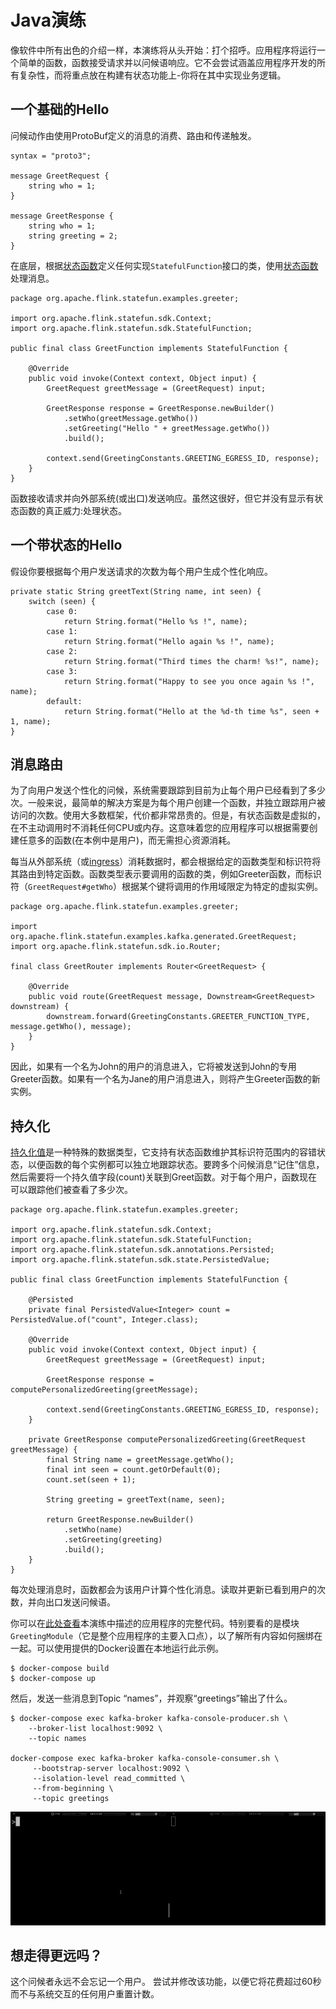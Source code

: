 # Java演练

像软件中所有出色的介绍一样，本演练将从头开始：打个招呼。应用程序将运行一个简单的函数，函数接受请求并以问候语响应。它不会尝试涵盖应用程序开发的所有复杂性，而将重点放在构建有状态功能上-你将在其中实现业务逻辑。

## 一个基础的Hello

问候动作由使用ProtoBuf定义的消息的消费、路由和传递触发。

```text
syntax = "proto3";

message GreetRequest {
    string who = 1;
}

message GreetResponse {
    string who = 1;
    string greeting = 2;
}
```

 在底层，根据[状态函数](https://ci.apache.org/projects/flink/flink-statefun-docs-release-2.0/sdk/java.html)定义任何实现`StatefulFunction`接口的类，使用[状态函数](https://ci.apache.org/projects/flink/flink-statefun-docs-release-2.0/sdk/java.html)处理消息。

```text
package org.apache.flink.statefun.examples.greeter;

import org.apache.flink.statefun.sdk.Context;
import org.apache.flink.statefun.sdk.StatefulFunction;

public final class GreetFunction implements StatefulFunction {

    @Override
    public void invoke(Context context, Object input) {
        GreetRequest greetMessage = (GreetRequest) input;

        GreetResponse response = GreetResponse.newBuilder()
            .setWho(greetMessage.getWho())
            .setGreeting("Hello " + greetMessage.getWho())
            .build();

        context.send(GreetingConstants.GREETING_EGRESS_ID, response);
    }
}
```

函数接收请求并向外部系统\(或出口\)发送响应。虽然这很好，但它并没有显示有状态函数的真正威力:处理状态。

## 一个带状态的Hello

假设你要根据每个用户发送请求的次数为每个用户生成个性化响应。

```text
private static String greetText(String name, int seen) {
    switch (seen) {
        case 0:
            return String.format("Hello %s !", name);
        case 1:
            return String.format("Hello again %s !", name);
        case 2:
            return String.format("Third times the charm! %s!", name);
        case 3:
            return String.format("Happy to see you once again %s !", name);
        default:
            return String.format("Hello at the %d-th time %s", seen + 1, name);
}
```

## 消息路由

为了向用户发送个性化的问候，系统需要跟踪到目前为止每个用户已经看到了多少次。一般来说，最简单的解决方案是为每个用户创建一个函数，并独立跟踪用户被访问的次数。使用大多数框架，代价都非常昂贵的。但是，有状态函数是虚拟的，在不主动调用时不消耗任何CPU或内存。这意味着您的应用程序可以根据需要创建任意多的函数\(在本例中是用户\)，而无需担心资源消耗。

 每当从外部系统（或[ingress](https://ci.apache.org/projects/flink/flink-statefun-docs-release-2.0/io-module/index.html#ingress)）消耗数据时，都会根据给定的函数类型和标识符将其路由到特定函数。函数类型表示要调用的函数的类，例如Greeter函数，而标识符（`GreetRequest#getWho`）根据某个键将调用的作用域限定为特定的虚拟实例。

```text
package org.apache.flink.statefun.examples.greeter;

import org.apache.flink.statefun.examples.kafka.generated.GreetRequest;
import org.apache.flink.statefun.sdk.io.Router;

final class GreetRouter implements Router<GreetRequest> {

    @Override
    public void route(GreetRequest message, Downstream<GreetRequest> downstream) {
        downstream.forward(GreetingConstants.GREETER_FUNCTION_TYPE, message.getWho(), message);
    }
}
```

因此，如果有一个名为John的用户的消息进入，它将被发送到John的专用Greeter函数。如果有一个名为Jane的用户消息进入，则将产生Greeter函数的新实例。

## 持久化

 [持久化值](https://ci.apache.org/projects/flink/flink-statefun-docs-release-2.0/sdk/java.html#persistence)是一种特殊的数据类型，它支持有状态函数维护其标识符范围内的容错状态，以便函数的每个实例都可以独立地跟踪状态。要跨多个问候消息“记住”信息，然后需要将一个持久值字段\(count\)关联到Greet函数。对于每个用户，函数现在可以跟踪他们被查看了多少次。

```text
package org.apache.flink.statefun.examples.greeter;

import org.apache.flink.statefun.sdk.Context;
import org.apache.flink.statefun.sdk.StatefulFunction;
import org.apache.flink.statefun.sdk.annotations.Persisted;
import org.apache.flink.statefun.sdk.state.PersistedValue;

public final class GreetFunction implements StatefulFunction {

    @Persisted
    private final PersistedValue<Integer> count = PersistedValue.of("count", Integer.class);

    @Override
    public void invoke(Context context, Object input) {
        GreetRequest greetMessage = (GreetRequest) input;

        GreetResponse response = computePersonalizedGreeting(greetMessage);

        context.send(GreetingConstants.GREETING_EGRESS_ID, response);
    }

    private GreetResponse computePersonalizedGreeting(GreetRequest greetMessage) {
        final String name = greetMessage.getWho();
        final int seen = count.getOrDefault(0);
        count.set(seen + 1);

        String greeting = greetText(name, seen);

        return GreetResponse.newBuilder()
            .setWho(name)
            .setGreeting(greeting)
            .build();
    }
}
```

每次处理消息时，函数都会为该用户计算个性化消息。读取并更新已看到用户的次数，并向出口发送问候语。

 你可以在[此处查看](https://github.com/apache/flink-statefun/tree/release-2.0/statefun-examples/statefun-greeter-example)本演练中描述的应用程序的完整代码。特别要看的是模块`GreetingModule`（它是整个应用程序的主要入口点），以了解所有内容如何捆绑在一起。可以使用提供的Docker设置在本地运行此示例。

```text
$ docker-compose build 
$ docker-compose up
```

然后，发送一些消息到Topic “names”，并观察“greetings”输出了什么。

```text
$ docker-compose exec kafka-broker kafka-console-producer.sh \
    --broker-list localhost:9092 \
    --topic names

docker-compose exec kafka-broker kafka-console-consumer.sh \
     --bootstrap-server localhost:9092 \
     --isolation-level read_committed \
     --from-beginning \
     --topic greetings
```

![](../.gitbook/assets/greeter-function.gif)

## 想走得更远吗？

这个问候者永远不会忘记一个用户。 尝试并修改该功能，以便它将花费超过60秒而不与系统交互的任何用户重置计数。

